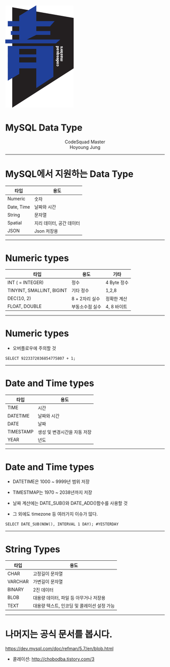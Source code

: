 # ![80%](images/img_blue.png) 
# MySQL Data Type
<p align='center'>
CodeSquad Master <br>
Hoyoung Jung
</p>

---
<!-- page_number: true -->
# MySQL에서 지원하는 Data Type
 
 | 타입         | 용도             |
| ---------- | -------------- |
| Numeric    | 숫자             |
| Date, Time | 날짜와 시간         |
| String     | 문자열            |
| Spatial    | 지리 데이터, 공간 데이터 |
| JSON       | Json 저장용       |


---
#  Numeric types

| 타입                        | 용도       | 기타                 |
| ------------------------- | -------- | ------------------ |
| INT ( = INTEGER)          | 정수       | 4 Byte 정수          |
| TINYINT, SMALLINT, BIGINT | 기타 정수    | 1,2,8              |
| DEC(10, 2)                | 8 + 2자리 실수  | 정확한 계산 |
| FLOAT, DOUBLE             | 부동소수점 실수 | 4, 8 바이트           |


---
#  Numeric types 

- 오버플로우에 주의할 것 

```
SELECT 9223372036854775807 + 1; 
```

---
# Date and Time types

| 타입        | 용도                |
| --------- | ----------------- |
| TIME      | 시간                |
| DATETIME  | 날짜와 시간            |
| DATE      | 날짜                |
| TIMESTAMP | 생성 및 변경시간을 자동 저장 |
| YEAR      | 년도                |

---
# Date and Time types
- DATETIME은 1000 ~ 9999년 범위 저장
- TIMESTMAP는 1970 ~ 2038년까지 저장 

- 날짜 계산에는 DATE_SUB()와 DATE_ADD()함수를 사용할 것 

- 그 외에도 timezone 등 여러가지 이슈가 많다. 

```
SELECT DATE_SUB(NOW(), INTERVAL 1 DAY); #YESTERDAY
```

---
# String Types

| 타입      | 용도                             |
| ------- | ------------------------------ |
| CHAR    | 고정길이 문자열                       |
| VARCHAR | 가변길이 문자열                       |
| BINARY  | 2진 데이터                         |
| BLOB    | 대용량 데이터, 파일 등 아무거나 저장용         |
| TEXT    | 대용량 텍스트, 인코딩 및 콜레이션 설정 가능 |

---
# 나머지는 공식 문서를 봅시다. 

https://dev.mysql.com/doc/refman/5.7/en/blob.html

- 콜레이션: http://chobodba.tistory.com/3 


